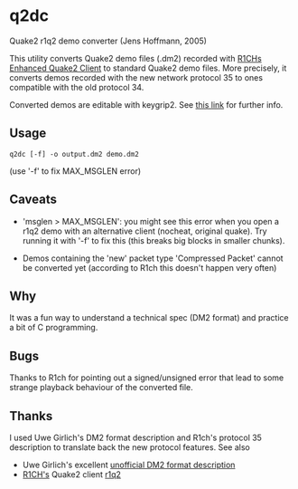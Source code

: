 q2dc
====

Quake2 r1q2 demo converter (Jens Hoffmann, 2005)

This utility converts Quake2 demo files (.dm2) recorded with [R1CHs Enhanced Quake2
Client](http://www.r1ch.net/stuff/r1q2/) to standard Quake2 demo files. More precisely, it converts demos recorded with
the new network protocol 35 to ones compatible with the old protocol 34.

Converted demos are editable with keygrip2. See [this
link](http://old.r1ch.net/forum/index.php?action=printpage;topic=581.0) for further info.

Usage
-----
    q2dc [-f] -o output.dm2 demo.dm2

(use '-f' to fix MAX_MSGLEN error)

Caveats
-------
* 'msglen > MAX_MSGLEN': you might see this error when you open a r1q2 demo with an alternative client (nocheat,
  original quake).  Try running it with '-f' to fix this (this breaks big blocks in smaller chunks).

* Demos containing the 'new' packet type 'Compressed Packet' cannot be converted yet (according to R1ch this doesn't
  happen very often)

Why
---
It was a fun way to understand a technical spec (DM2 format) and practice a bit of C programming.

Bugs
----
Thanks to R1ch for pointing out a signed/unsigned error that lead to some strange playback behaviour of the converted
file.

Thanks
------
I used Uwe Girlich's DM2 format description and R1ch's protocol 35 description to translate back the new protocol
features. See also
* Uwe Girlich's excellent [unofficial DM2 format description](http://www.quakewiki.net/archives/demospecs/dm2/)
* [R1CH's](http://www.r1ch.net/) Quake2 client [r1q2](http://www.r1ch.net/stuff/r1q2/)

